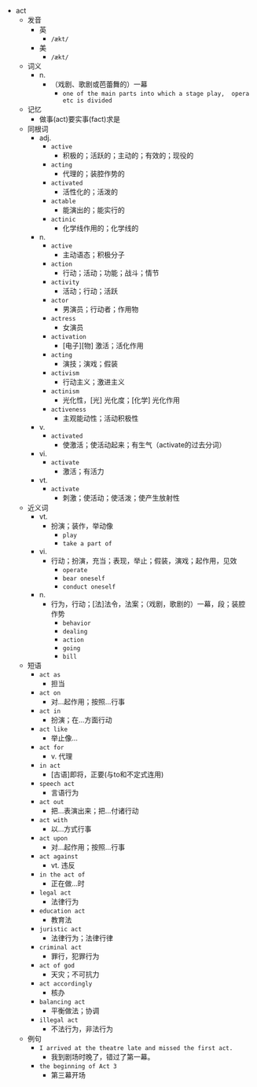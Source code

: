 - act
  - 发音
    - 英
      - `/ækt/`
    - 美
      - `/ækt/`
  - 词义
    - n.
      - （戏剧、歌剧或芭蕾舞的）一幕
        - `one of the main parts into which a stage play,  opera  etc is divided`
  - 记忆
    - 做事(act)要实事(fact)求是
  - 同根词
    - adj.
      - `active`
        - 积极的；活跃的；主动的；有效的；现役的
      - `acting`
        - 代理的；装腔作势的
      - `activated`
        - 活性化的；活泼的
      - `actable`
        - 能演出的；能实行的
      - `actinic`
        - 化学线作用的；化学线的
    - n.
      - `active`
        - 主动语态；积极分子
      - `action`
        - 行动；活动；功能；战斗；情节
      - `activity`
        - 活动；行动；活跃
      - `actor`
        - 男演员；行动者；作用物
      - `actress`
        - 女演员
      - `activation`
        - [电子][物] 激活；活化作用
      - `acting`
        - 演技；演戏；假装
      - `activism`
        - 行动主义；激进主义
      - `actinism`
        - 光化性，[光] 光化度；[化学] 光化作用
      - `activeness`
        - 主观能动性；活动积极性
    - v.
      - `activated`
        - 使激活；使活动起来；有生气（activate的过去分词）
    - vi.
      - `activate`
        - 激活；有活力
    - vt.
      - `activate`
        - 刺激；使活动；使活泼；使产生放射性
  - 近义词
    - vt.
      - 扮演；装作，举动像
        - `play`
        - `take a part of`
    - vi.
      - 行动；扮演，充当；表现，举止；假装，演戏；起作用，见效
        - `operate`
        - `bear oneself`
        - `conduct oneself`
    - n.
      - 行为，行动；[法]法令，法案；（戏剧，歌剧的）一幕，段；装腔作势
        - `behavior`
        - `dealing`
        - `action`
        - `going`
        - `bill`
  - 短语
    - `act as`
      - 担当 
    - `act on`
      - 对…起作用；按照…行事 
    - `act in`
      - 扮演；在…方面行动 
    - `act like`
      - 举止像... 
    - `act for`
      - v. 代理 
    - `in act`
      - [古语]即将，正要(与to和不定式连用) 
    - `speech act`
      - 言语行为 
    - `act out`
      - 把…表演出来；把…付诸行动 
    - `act with`
      - 以…方式行事 
    - `act upon`
      - 对…起作用；按照…行事 
    - `act against`
      - vt. 违反 
    - `in the act of`
      - 正在做…时 
    - `legal act`
      - 法律行为 
    - `education act`
      - 教育法 
    - `juristic act`
      - 法律行为；法律行律 
    - `criminal act`
      - 罪行，犯罪行为 
    - `act of god`
      - 天灾；不可抗力 
    - `act accordingly`
      - 核办 
    - `balancing act`
      - 平衡做法；协调 
    - `illegal act`
      - 不法行为，非法行为 
  - 例句
    - `I arrived at the theatre late and missed the first act.`
      - 我到剧场时晚了，错过了第一幕。
    - `the beginning of Act 3`
      - 第三幕开场

